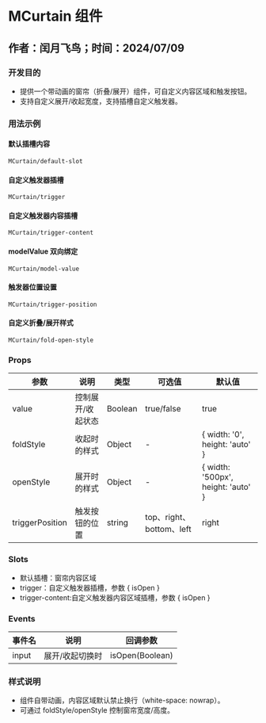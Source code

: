 # MCurtain 组件

## 作者：闰月飞鸟；时间：2024/07/09

### 开发目的

- 提供一个带动画的窗帘（折叠/展开）组件，可自定义内容区域和触发按钮。
- 支持自定义展开/收起宽度，支持插槽自定义触发器。

### 用法示例

#### 默认插槽内容
```demo
MCurtain/default-slot
```

#### 自定义触发器插槽
```demo
MCurtain/trigger
```

#### 自定义触发器内容插槽
```demo
MCurtain/trigger-content
```

#### modelValue 双向绑定
```demo
MCurtain/model-value
```

#### 触发器位置设置
```demo
MCurtain/trigger-position
```

#### 自定义折叠/展开样式
```demo
MCurtain/fold-open-style
```

### Props

| 参数            | 说明              | 类型    | 可选值                   | 默认值                               |
| --------------- | ----------------- | ------- | ------------------------ | ------------------------------------ |
| value           | 控制展开/收起状态 | Boolean | true/false               | true                                 |
| foldStyle       | 收起时的样式      | Object  | -                        | \{ width: '0', height: 'auto' \}     |
| openStyle       | 展开时的样式      | Object  | -                        | \{ width: '500px', height: 'auto' \} |
| triggerPosition | 触发按钮的位置    | string  | top、right、bottom、left | right                                |

### Slots

- 默认插槽：窗帘内容区域
- trigger：自定义触发器插槽，参数 { isOpen }
- trigger-content:自定义触发器内容区域插槽，参数 { isOpen }

### Events

| 事件名 | 说明            | 回调参数        |
| ------ | --------------- | --------------- |
| input  | 展开/收起切换时 | isOpen(Boolean) |

### 样式说明

- 组件自带动画，内容区域默认禁止换行（white-space: nowrap）。
- 可通过 foldStyle/openStyle 控制窗帘宽度/高度。
